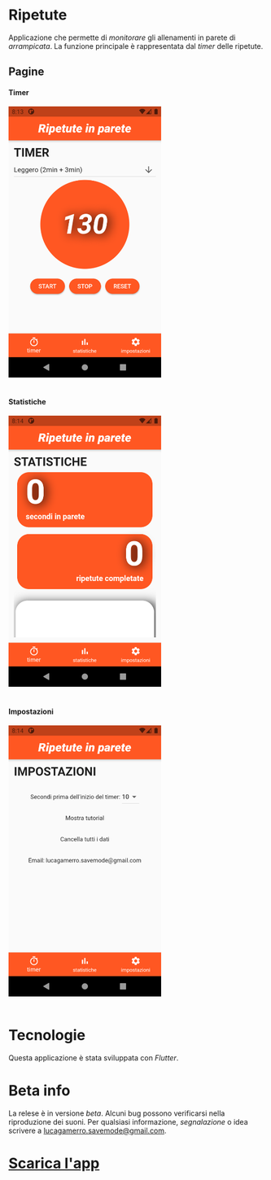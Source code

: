 # Ripetute
Applicazione che permette di *monitorare*
gli allenamenti in parete di *arrampicata*.
La funzione principale è rappresentata dal
*timer* delle ripetute.

## Pagine
#### Timer <br>
<img src="https://github.com/lucagamerro/Ripetute/raw/master/flutter_02.png" width="300" /> <br><br>
#### Statistiche <br>
<img src="https://github.com/lucagamerro/Ripetute/raw/master/flutter_01.png" width="300" /> <br><br>
#### Impostazioni <br>
<img src="https://github.com/lucagamerro/Ripetute/raw/master/flutter_03.png" width="300" /> <br><br>

# Tecnologie
Questa applicazione è stata sviluppata con *Flutter*.

# Beta info
La relese è in versione *beta*. Alcuni bug possono 
verificarsi nella riproduzione dei suoni. Per 
qualsiasi informazione, *segnalazione* o idea
scrivere a [lucagamerro.savemode@gmail.com](mailto:lucagamerro.savemode@gmail.com).

# [Scarica l'app](https://github.com/lucagamerro/Ripetute/releases)
